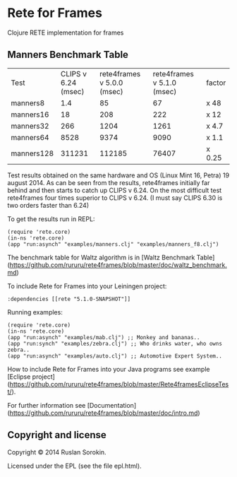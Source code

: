Rete for Frames
====

Clojure RETE implementation for frames

Manners Benchmark Table
----

<table>
<tr><td>Test</td><td>CLIPS v 6.24 (msec)</td><td>rete4frames v 5.0.0 (msec)</td><td>rete4frames v 5.1.0 (msec)</td><td>factor</td></tr>
<tr><td>manners8</td><td>1.4</td><td>85</td><td>67</td><td>x 48</td></tr>
<tr><td>manners16</td><td>18</td><td>208</td><td>222</td><td>x 12</td></tr>
<tr><td>manners32</td><td>266</td><td>1204</td><td>1261</td><td>x 4.7</td></tr>
<tr><td>manners64</td><td>8528</td><td>9374</td><td>9090</td><td>x 1.1</td></tr>
<tr><td>manners128</td><td>311231</td><td>112185</td><td>76407</td><td>x 0.25</td></tr>
</table>

Test results obtained on the same hardware and OS (Linux Mint 16, Petra) 19 august 2014.
As can be seen from the results, rete4frames initially far behind and then starts to catch up CLIPS v 6.24.
On the most difficult test rete4frames four times superior to CLIPS v 6.24.
(I must say CLIPS 6.30 is two orders faster than 6.24)

To get the results run in REPL:

```
(require 'rete.core)
(in-ns 'rete.core)
(app "run:asynch" "examples/manners.clj" "examples/manners_f8.clj")
```
The benchmark table for Waltz algorithm is in [Waltz Benchmark Table] (https://github.com/rururu/rete4frames/blob/master/doc/waltz_benchmark.md)

To include Rete for Frames into your Leiningen project:

```
:dependencies [[rete "5.1.0-SNAPSHOT"]]
```
Running examples:
```
(require 'rete.core)
(in-ns 'rete.core)
(app "run:asynch" "examples/mab.clj") ;; Monkey and bananas..
(app "run:synch" "examples/zebra.clj") ;; Who drinks water, who owns zebra..
(app "run:asynch" "examples/auto.clj") ;; Automotive Expert System..
```
How to include Rete for Frames into your Java programs see example [Eclipse project] (https://github.com/rururu/rete4frames/blob/master/Rete4framesEclipseTest/).

For further information see [Documentation] (https://github.com/rururu/rete4frames/blob/master/doc/intro.md)

Copyright and license
----

Copyright © 2014 Ruslan Sorokin.

Licensed under the EPL (see the file epl.html).
